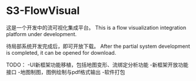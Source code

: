 # S3-FlowVisual
 
这是一个开发中的流可视化集成平台。
This is a flow visualization integration platform under development.

待局部系统开发完成后，即可开放下载。
After the partial system development is completed, it can be opened for download.

TODO：
-UI新框架功能移植，包括地图变形、流绑定分析功能
-新框架开放功能接口
-地图制图，图例绘制与pdf格式输出
-软件打包
